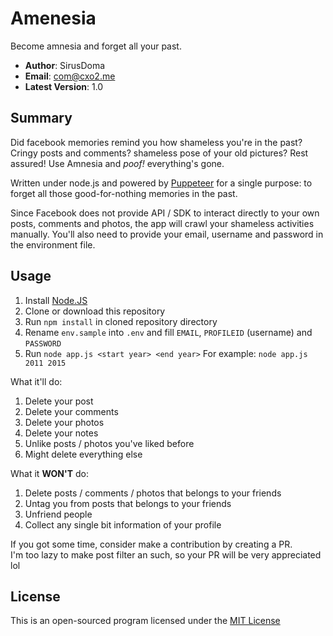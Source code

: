# Amenesia #
Become amnesia and forget all your past.

- **Author**: SirusDoma
- **Email**: com@cxo2.me
- **Latest Version**: 1.0

## Summary ##

Did facebook memories remind you how shameless you're in the past?
Cringy posts and comments? shameless pose of your old pictures? Rest assured! Use Amnesia and *poof!* everything's gone.

Written under node.js and powered by [Puppeteer](https://github.com/GoogleChrome/puppeteer) for a single purpose: to forget all those good-for-nothing memories in the past.  

Since Facebook does not provide API / SDK to interact directly to your own posts, comments and photos, the app will crawl your shameless activities manually. You'll also need to provide your email, username and password in the environment file.

## Usage ##

1. Install [Node.JS](https://nodejs.org/)
2. Clone or download this repository
3. Run `npm install` in cloned repository directory
4. Rename `env.sample` into `.env` and fill `EMAIL`, `PROFILEID` (username) and `PASSWORD`
5. Run `node app.js <start year> <end year>`
    For example: `node app.js 2011 2015`

What it'll do:
1. Delete your post
2. Delete your comments
3. Delete your photos
4. Delete your notes
5. Unlike posts / photos you've liked before
6. Might delete everything else

What it **WON'T** do:
1. Delete posts / comments / photos that belongs to your friends
2. Untag you from posts that belongs to your friends
3. Unfriend people
4. Collect any single bit information of your profile

If you got some time, consider make a contribution by creating a PR.  
I'm too lazy to make post filter an such, so your PR will be very appreciated lol

## License ##

This is an open-sourced program licensed under the [MIT License](http://github.com/SirusDoma/Amnesia/blob/master/LICENSE)
